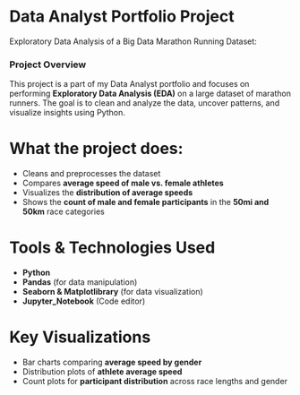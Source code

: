 # Data Analyst Portfolio Project  
Exploratory Data Analysis of a Big Data Marathon Running Dataset:



### Project Overview ###

This project is a part of my Data Analyst portfolio and focuses on performing **Exploratory Data Analysis (EDA)** on a large dataset of marathon runners. The goal is to clean and analyze the data, uncover patterns, and visualize insights using Python.

# What the project does:
- Cleans and preprocesses the dataset
- Compares **average speed of male vs. female athletes**
- Visualizes the **distribution of average speeds**
- Shows the **count of male and female participants** in the **50mi and 50km** race categories

# Tools & Technologies Used

- **Python**
- **Pandas**                             (for data manipulation)
- **Seaborn & Matplotlibrary**           (for data visualization)     
- **Jupyter_Notebook**                   (Code editor)


# Key Visualizations

- Bar charts comparing    **average speed by gender**
- Distribution plots of   **athlete average speed**
- Count plots for         **participant distribution**  across race lengths and gender




